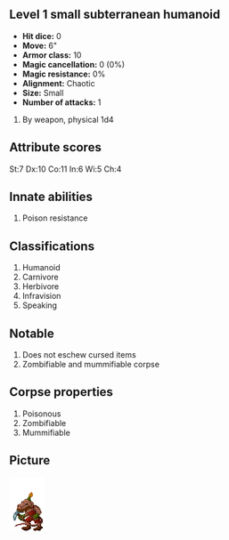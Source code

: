 ## Level 1 small subterranean humanoid

- **Hit dice:** 0
- **Move:** 6"
- **Armor class:** 10
- **Magic cancellation:** 0 (0%)
- **Magic resistance:** 0%
- **Alignment:** Chaotic
- **Size:** Small
- **Number of attacks:** 1
1. By weapon, physical 1d4

## Attribute scores

St:7 Dx:10 Co:11 In:6 Wi:5 Ch:4

## Innate abilities

1. Poison resistance

## Classifications

1. Humanoid
2. Carnivore
3. Herbivore
4. Infravision
5. Speaking

## Notable

1. Does not eschew cursed items
2. Zombifiable and mummifiable corpse

## Corpse properties

1. Poisonous
2. Zombifiable
3. Mummifiable

## Picture

![Kobold](https://github.com/hyvanmielenpelit/GnollHackTileSet/blob/main/Monsters/kobold/kobold.png?raw=true)
